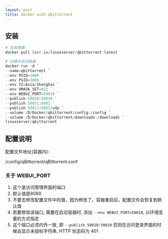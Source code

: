 ```yaml
---
layout: post
title: Docker with qbittorrent
---
```


## 安装

```powershell
# 拉取镜像
docker pull lscr.io/linuxserver/qbittorrent:latest

# 创建并启动容器
docker run -d `
--name=qbittorrent `
--env PUID=1000 `
--env PGID=1000 `
--env TZ=Asia/Shanghai `
--env UMASK_SET=022 `
--env WEBUI_PORT=50010 `
--publish 50010:50010 `
--publish 50011:6881 `
--publish 50011:6881/udp `
--volume /D/Docker/qbittorrent/config:/config `
--volume /D/Docker/qbittorrent/downloads:/downloads `
linuxserver/qbittorrent
```

## 配置说明

配置文件地址(容器内):

/config/qBittorrent/qBittorrent.conf

### 关于 WEBUI_PORT

1. 这个是访问管理界面的端口
2. 默认值是8080
3. 不要去修改配置文件中的值，因为修改了，容器重启后，配置文件会恢复到默认值
4. 若要修改该端口, 需要在启动容器时, 添加 `--env WEBUI_PORT=50010`, 以环境变量的方式指定
5. 这个端口必须内外一致, 即 `--publish 50010:50010` 否则在访问登录界面的时候会显示未授权字符串, HTTP 状态码为 401
